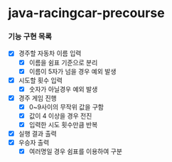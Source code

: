 # java-racingcar-precourse

### 기능 구현 목록

- [x]  경주할 자동차 이름 입력
    - [x]  이름을 쉼표 기준으로 분리
    - [x]  이름이 5자가 넘을 경우 예외 발생
- [x]  시도할 횟수 입력
    - [x]  숫자가 아닐경우 예외 발생
- [x]  경주 게임 진행
    - [x]  0~9사이의 무작위 값을 구함
    - [x]  값이 4 이상을 경우 전진
    - [x]  입력한 시도 횟수만큼 반복
- [x] 실행 결과 출력
- [x]  우승자 출력
    - [x]  여러명일 경우 쉼표를 이용하여 구분